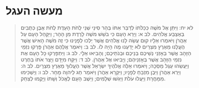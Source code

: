 # מעשה העגל

> לא יח: וַיִּתֵּן אֶל מֹשֶׁה כְּכַלֹּתוֹ לְדַבֵּר אִתּוֹ בְּהַר סִינַי שְׁנֵי לֻחֹת הָעֵדֻת לֻחֹת אֶבֶן כְּתֻבִים בְּאֶצְבַּע אֱלֹהִים.
> לב א: וַיַּרְא הָעָם כִּי בֹשֵׁשׁ מֹשֶׁה לָרֶדֶת מִן הָהָר; וַיִּקָּהֵל הָעָם עַל אַהֲרֹן וַיֹּאמְרוּ אֵלָיו קוּם עֲשֵׂה לָנוּ אֱלֹהִים אֲשֶׁר יֵלְכוּ לְפָנֵינוּ כִּי זֶה מֹשֶׁה הָאִישׁ אֲשֶׁר הֶעֱלָנוּ מֵאֶרֶץ מִצְרַיִם לֹא יָדַעְנוּ מֶה הָיָה לוֹ.
> לב ב: וַיֹּאמֶר אֲלֵהֶם אַהֲרֹן פָּרְקוּ נִזְמֵי הַזָּהָב אֲשֶׁר בְּאָזְנֵי נְשֵׁיכֶם בְּנֵיכֶם וּבְנֹתֵיכֶם; וְהָבִיאוּ אֵלָי.
> לב ג: וַיִּתְפָּרְקוּ כָּל הָעָם אֶת נִזְמֵי הַזָּהָב אֲשֶׁר בְּאָזְנֵיהֶם; וַיָּבִיאוּ אֶל אַהֲרֹן.
> לב ד: וַיִּקַּח מִיָּדָם וַיָּצַר אֹתוֹ בַּחֶרֶט וַיַּעֲשֵׂהוּ עֵגֶל מַסֵּכָה; וַיֹּאמְרוּ אֵלֶּה אֱלֹהֶיךָ יִשְׂרָאֵל אֲשֶׁר הֶעֱלוּךָ מֵאֶרֶץ מִצְרָיִם.
> לב ה: וַיַּרְא אַהֲרֹן וַיִּבֶן מִזְבֵּחַ לְפָנָיו; וַיִּקְרָא אַהֲרֹן וַיֹּאמַר חַג לַיהוָה מָחָר.
> לב ו: וַיַּשְׁכִּימוּ מִמָּחֳרָת וַיַּעֲלוּ עֹלֹת וַיַּגִּשׁוּ שְׁלָמִים; וַיֵּשֶׁב הָעָם לֶאֱכֹל וְשָׁתוֹ וַיָּקֻמוּ לְצַחֵק. 
 


